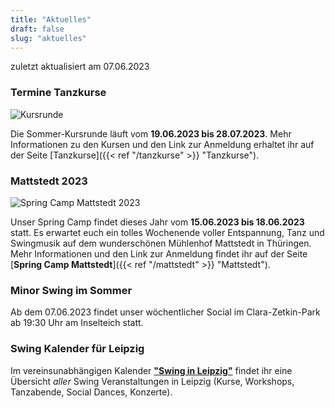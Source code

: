 ```yaml
---
title: "Aktuelles"
draft: false
slug: "aktuelles"
---
```


zuletzt aktualisiert am 07.06.2023

### Termine Tanzkurse
![Kursrunde](../slider_kursrunde.jpg)

Die Sommer-Kursrunde läuft vom **19.06.2023 bis 28.07.2023**. Mehr Informationen zu den Kursen und den Link zur Anmeldung erhaltet ihr auf der Seite [Tanzkurse]({{< ref "/tanzkurse" >}} "Tanzkurse").

### Mattstedt 2023
![Spring Camp Mattstedt 2023](../slider_mattstedt_2023.png)

Unser Spring Camp findet dieses Jahr vom **15.06.2023 bis 18.06.2023** statt. Es erwartet euch ein tolles Wochenende voller Entspannung, Tanz und Swingmusik auf dem wunderschönen Mühlenhof Mattstedt in Thüringen. Mehr Informationen und den Link zur Anmeldung findet ihr auf der Seite [**Spring Camp Mattstedt**]({{< ref "/mattstedt" >}} "Mattstedt").

### Minor Swing im Sommer
Ab dem 07.06.2023 findet unser wöchentlicher Social im Clara-Zetkin-Park ab 19:30 Uhr am Inselteich statt.

### Swing Kalender für Leipzig
Im vereinsunabhängigen Kalender [**"Swing in Leipzig"**](https://kalender.digital/0c529f4b4448ea55b992) findet ihr eine Übersicht *aller* Swing Veranstaltungen in Leipzig (Kurse, Workshops, Tanzabende, Social Dances, Konzerte).
